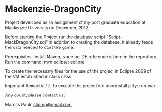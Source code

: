 ﻿Mackenzie-DragonCity
===============

Project developed as an assignment of my post graduate education at Mackenzie University on December, 2012.

Before starting the Project run the database script "Script-MackDragonCity.sql" In addition to creating the database, it already feeds the data needed to start the game.

Prerequisites: Install Maven, since no IDE reference is here in the repository. Run the command: mvn eclipse: eclipse

To create the necessary files for the use of the project in Eclipse 2009 of the VM established in class class.

Important Remarks: 1st To execute the project do: mvn install jetty: run-war

Any doubt, please contact us:

Marcos Paulo slipmp@gmail.com
